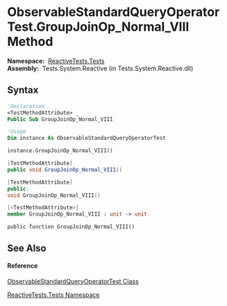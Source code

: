 # ObservableStandardQueryOperatorTest.GroupJoinOp\_Normal\_VIII Method

**Namespace:**  [ReactiveTests.Tests](ReactiveTests.Tests\ReactiveTests.Tests.md)  
**Assembly:**  Tests.System.Reactive (in Tests.System.Reactive.dll)

## Syntax

```vb
'Declaration
<TestMethodAttribute> _
Public Sub GroupJoinOp_Normal_VIII
```

```vb
'Usage
Dim instance As ObservableStandardQueryOperatorTest

instance.GroupJoinOp_Normal_VIII()
```

```csharp
[TestMethodAttribute]
public void GroupJoinOp_Normal_VIII()
```

```c++
[TestMethodAttribute]
public:
void GroupJoinOp_Normal_VIII()
```

```fsharp
[<TestMethodAttribute>]
member GroupJoinOp_Normal_VIII : unit -> unit 
```

```jscript
public function GroupJoinOp_Normal_VIII()
```

## See Also

#### Reference

[ObservableStandardQueryOperatorTest Class](ObservableStandardQueryOperatorTest\ObservableStandardQueryOperatorTest.md)

[ReactiveTests.Tests Namespace](ReactiveTests.Tests\ReactiveTests.Tests.md)




